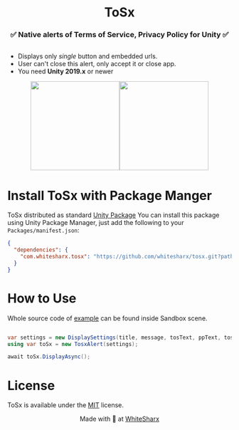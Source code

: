 <h1 align="center">ToSx</h1>


<h3 align="center">✅ Native alerts of Terms of Service, Privacy Policy for Unity ✅</h3>

<p align="center">
  <a aria-label="License" href="https://github.com/whitesharx/httx/blob/develop/LICENSE.md">
    <img alt="" src="https://img.shields.io/static/v1?label=LICENSE&message=MIT&style=for-the-badge&labelColor=000000&color=blue">
  </a>

<br>

* Displays only *single* button and embedded urls. 
* User can't close this alert, only accept it or close app.
* You need **Unity 2019.x** or newer

<p align="center">
  <img src=".docs/example-apple.jpeg" width="200px"/><img src=".docs/example-android.jpeg" width="200px"/>
</p>

# Install ToSx with Package Manger 

ToSx distributed as standard [Unity Package](https://docs.unity3d.com/Manual/PackagesList.html)
You can install this package using Unity Package Manager, just add the
following to your `Packages/manifest.json`:


```json
{
  "dependencies": {
    "com.whitesharx.tosx": "https://github.com/whitesharx/tosx.git?path=Tosx/Assets/Tosx#0.5.5"
  }
}

```

# How to Use

Whole source code of [example](https://github.com/whitesharx/tosx/blob/develop/Tosx/Assets/Tosx/Scenes/SandboxBehaviour.cs) can be found inside Sandbox scene.

```csharp

var settings = new DisplaySettings(title, message, tosText, ppText, tosUrl, ppUrl, actionTitle);
using var toSx = new TosxAlert(settings);

await toSx.DisplayAsync();
```

# License

ToSx is available under the [MIT](https://en.wikipedia.org/wiki/MIT_License) license.

<p align="center">
  Made with 🖤 at <a aria-label="WhiteSharx" href="https://whitesharx.com">WhiteSharx</a>
</p>
